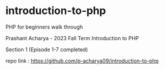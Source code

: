 # introduction-to-php
PHP for beginners walk through

Prashant Acharya - 2023 Fall Term Introduction to PHP

Section 1 (Episode 1-7 completed)

repo link : https://github.com/p-acharya09/introduction-to-php
